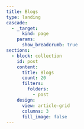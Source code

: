 ```yaml
---
title: Blogs
type: landing
cascade:
  - _target:
      kind: page
    params:
      show_breadcrumb: true
sections:
  - block: collection
    id: post
    content:
      title: Blogs
      count: 20
      filters:
        folders:
          - post
    design:
      view: article-grid
      columns: 3
      fill_image: false
---
```

